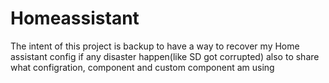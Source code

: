 # Homeassistant
The intent of this project is backup to have a way to recover my Home assistant config if any disaster happen(like SD got corrupted) also to share what configration, component and custom component am using
